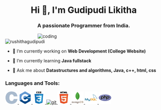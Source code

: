 <h1 align="center">Hi 👋, I'm Gudipudi Likitha</h1>
<h3 align="center">A passionate Programmer from India.</h3>
<img align ="right" alt = "coding" width = "400" src = "https://fiverr-res.cloudinary.com/videos/t_main1,q_auto,f_auto/hjhpnhysm7mj8eh9rs0w/lofi-loop-animation-nft-lofi-illustration-nft-animated-gif.png">
<p align="left"> <img src="https://komarev.com/ghpvc/?username=rushithagudipudi&label=Profile%20views&color=0e75b6&style=flat" alt="rushithagudipudi" /> </p>

- 🔭 I’m currently working on **Web Development (College Website)**

- 🌱 I’m currently learning **Java fullstack**

- 💬 Ask me about **Datastructures and algorithms, Java, c++, html, css**



<h3 align="left">Languages and Tools:</h3>
<p align="left"> <a href="https://www.cprogramming.com/" target="_blank" rel="noreferrer"> <img src="https://raw.githubusercontent.com/devicons/devicon/master/icons/c/c-original.svg" alt="c" width="40" height="40"/> </a> <a href="https://www.w3schools.com/cpp/" target="_blank" rel="noreferrer"> <img src="https://raw.githubusercontent.com/devicons/devicon/master/icons/cplusplus/cplusplus-original.svg" alt="cplusplus" width="40" height="40"/> </a> <a href="https://www.w3schools.com/css/" target="_blank" rel="noreferrer"> <img src="https://raw.githubusercontent.com/devicons/devicon/master/icons/css3/css3-original-wordmark.svg" alt="css3" width="40" height="40"/> </a> <a href="https://git-scm.com/" target="_blank" rel="noreferrer"> <img src="https://www.vectorlogo.zone/logos/git-scm/git-scm-icon.svg" alt="git" width="40" height="40"/> </a> <a href="https://www.w3.org/html/" target="_blank" rel="noreferrer"> <img src="https://raw.githubusercontent.com/devicons/devicon/master/icons/html5/html5-original-wordmark.svg" alt="html5" width="40" height="40"/> </a> <a href="https://www.mongodb.com/" target="_blank" rel="noreferrer"> <img src="https://raw.githubusercontent.com/devicons/devicon/master/icons/mongodb/mongodb-original-wordmark.svg" alt="mongodb" width="40" height="40"/> </a> <a href="https://www.mysql.com/" target="_blank" rel="noreferrer"> <img src="https://raw.githubusercontent.com/devicons/devicon/master/icons/mysql/mysql-original-wordmark.svg" alt="mysql" width="40" height="40"/> </a> <a href="https://www.php.net" target="_blank" rel="noreferrer"> <img src="https://raw.githubusercontent.com/devicons/devicon/master/icons/php/php-original.svg" alt="php" width="40" height="40"/> </a> </p>

